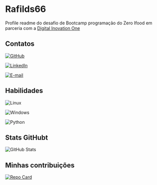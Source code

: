 
# Rafilds66

 Profile readme do desafio de Bootcamp programação do Zero Ifood em parceria com a [Digital Inovation One](https://www.dio.me/)

## Contatos
[![GitHub](https://img.shields.io/badge/GitHbt-000?style=for-the-badge&logo=github&logoColor=white)](+https://github.com/rafilds66)

[![LinkedIn](https://img.shields.io/badge/LinkedIn-000?style=for-the-badge&logo=linkedin&logoColor=0E76A8)](https://www.linkedin.com/in/rafael-lacerda-36b86b87/)

[![E-mail](https://img.shields.io/badge/-Email-000?style=for-the-badge&logo=microsoft-outlook&logoColor=007BFF)](mailto:rafilds66@gmail.com)

## Habilidades

![Linux](https://img.shields.io/badge/Linux-000?style=for-the-badge&logo=linux&logoColor=FCC624)

![Windows](https://img.shields.io/badge/Windows-000?style=for-the-badge&logo=windows&logoColor=2CA5E0)

![Python](https://img.shields.io/badge/Python-000?style=for-the-badge&logo=python)

## Stats GitHubt

![GitHub Stats](https://github-readme-stats.vercel.app/api?username=rafilds66&theme=transparent&bg_color=000&border_color=30A3DC&show_icons=true&icon_color=30A3DC&title_color=E94D5F&text_color=FFF)

## Minhas contribuições

[![Repo Card](https://github-readme-stats.vercel.app/api/pin/?username=rafilds66&repo=dio-lab-open-source&bg_color=000&border_color=30A3DC&show_icons=true&icon_color=30A3DC&title_color=E94D5F&text_color=FFF)](https://github.com/rafilds66/dio-lab-open-source)